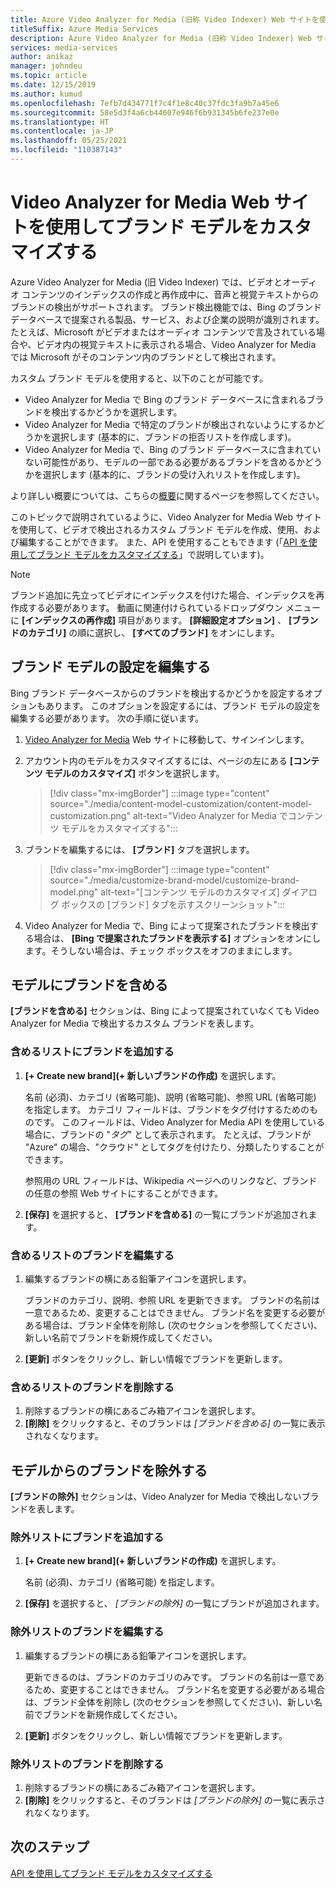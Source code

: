 ```yaml
---
title: Azure Video Analyzer for Media (旧称 Video Indexer) Web サイトを使用してブランド モデルをカスタマイズする
titleSuffix: Azure Media Services
description: Azure Video Analyzer for Media (旧称 Video Indexer) Web サイトを使用してブランド モデルをカスタマイズする方法について説明します。
services: media-services
author: anikaz
manager: johndeu
ms.topic: article
ms.date: 12/15/2019
ms.author: kumud
ms.openlocfilehash: 7efb7d434771f7c4f1e8c40c37fdc3fa9b7a45e6
ms.sourcegitcommit: 58e5d3f4a6cb44607e946f6b931345b6fe237e0e
ms.translationtype: HT
ms.contentlocale: ja-JP
ms.lasthandoff: 05/25/2021
ms.locfileid: "110387143"
---
```

# <a name="customize-a-brands-model-with-the-video-analyzer-for-media-website"></a>Video Analyzer for Media Web サイトを使用してブランド モデルをカスタマイズする

Azure Video Analyzer for Media (旧 Video Indexer) では、ビデオとオーディオ コンテンツのインデックスの作成と再作成中に、音声と視覚テキストからのブランドの検出がサポートされます。 ブランド検出機能では、Bing のブランド データベースで提案される製品、サービス、および企業の説明が識別されます。 たとえば、Microsoft がビデオまたはオーディオ コンテンツで言及されている場合や、ビデオ内の視覚テキストに表示される場合、Video Analyzer for Media では Microsoft がそのコンテンツ内のブランドとして検出されます。

カスタム ブランド モデルを使用すると、以下のことが可能です。

- Video Analyzer for Media で Bing のブランド データベースに含まれるブランドを検出するかどうかを選択します。
- Video Analyzer for Media で特定のブランドが検出されないようにするかどうかを選択します (基本的に、ブランドの拒否リストを作成します)。
- Video Analyzer for Media で、Bing のブランド データベースに含まれていない可能性があり、モデルの一部である必要があるブランドを含めるかどうかを選択します (基本的に、ブランドの受け入れリストを作成します)。

より詳しい概要については、こちらの[概要](customize-brands-model-overview.md)に関するページを参照してください。

このトピックで説明されているように、Video Analyzer for Media Web サイトを使用して、ビデオで検出されるカスタム ブランド モデルを作成、使用、および編集することができます。 また、API を使用することもできます (「[API を使用してブランド モデルをカスタマイズする](customize-brands-model-with-api.md)」で説明しています)。

> [!NOTE]
> ブランド追加に先立ってビデオにインデックスを付けた場合、インデックスを再作成する必要があります。 動画に関連付けられているドロップダウン メニューに **[インデックスの再作成]** 項目があります。 **[詳細設定オプション]** 、 **[ブランドのカテゴリ]** の順に選択し、 **[すべてのブランド]** をオンにします。

## <a name="edit-brands-model-settings"></a>ブランド モデルの設定を編集する

Bing ブランド データベースからのブランドを検出するかどうかを設定するオプションもあります。 このオプションを設定するには、ブランド モデルの設定を編集する必要があります。 次の手順に従います。

1. [Video Analyzer for Media](https://www.videoindexer.ai/) Web サイトに移動して、サインインします。
1. アカウント内のモデルをカスタマイズするには、ページの左にある **[コンテンツ モデルのカスタマイズ]** ボタンを選択します。

    > [!div class="mx-imgBorder"]
    > :::image type="content" source="./media/content-model-customization/content-model-customization.png" alt-text="Video Analyzer for Media でコンテンツ モデルをカスタマイズする":::
1. ブランドを編集するには、 **[ブランド]** タブを選択します。

    > [!div class="mx-imgBorder"]
    > :::image type="content" source="./media/customize-brand-model/customize-brand-model.png" alt-text="[コンテンツ モデルのカスタマイズ] ダイアログ ボックスの [ブランド] タブを示すスクリーンショット":::
1. Video Analyzer for Media で、Bing によって提案されたブランドを検出する場合は、 **[Bing で提案されたブランドを表示する]** オプションをオンにします。そうしない場合は、チェック ボックスをオフのままにします。

## <a name="include-brands-in-the-model"></a>モデルにブランドを含める

**[ブランドを含める]** セクションは、Bing によって提案されていなくても Video Analyzer for Media で検出するカスタム ブランドを表します。  

### <a name="add-a-brand-to-include-list"></a>含めるリストにブランドを追加する

1. **[+ Create new brand]\(+ 新しいブランドの作成\)** を選択します。

    名前 (必須)、カテゴリ (省略可能)、説明 (省略可能)、参照 URL (省略可能) を指定します。
    カテゴリ フィールドは、ブランドをタグ付けするためのものです。 このフィールドは、Video Analyzer for Media API を使用している場合に、ブランドの "*タグ*" として表示されます。 たとえば、ブランドが "Azure" の場合、"クラウド" としてタグを付けたり、分類したりすることができます。

    参照用の URL フィールドは、Wikipedia ページへのリンクなど、ブランドの任意の参照 Web サイトにすることができます。

2. **[保存]** を選択すると、 **[ブランドを含める]** の一覧にブランドが追加されます。

### <a name="edit-a-brand-on-the-include-list"></a>含めるリストのブランドを編集する

1. 編集するブランドの横にある鉛筆アイコンを選択します。

    ブランドのカテゴリ、説明、参照 URL を更新できます。 ブランドの名前は一意であるため、変更することはできません。 ブランド名を変更する必要がある場合は、ブランド全体を削除し (次のセクションを参照してください)、新しい名前でブランドを新規作成してください。

2. **[更新]** ボタンをクリックし、新しい情報でブランドを更新します。

### <a name="delete-a-brand-on-the-include-list"></a>含めるリストのブランドを削除する

1. 削除するブランドの横にあるごみ箱アイコンを選択します。
2. **[削除]** をクリックすると、そのブランドは *[ブランドを含める]* の一覧に表示されなくなります。

## <a name="exclude-brands-from-the-model"></a>モデルからのブランドを除外する

**[ブランドの除外]** セクションは、Video Analyzer for Media で検出しないブランドを表します。

### <a name="add-a-brand-to-exclude-list"></a>除外リストにブランドを追加する

1. **[+ Create new brand]\(+ 新しいブランドの作成\)** を選択します。

    名前 (必須)、カテゴリ (省略可能) を指定します。

2. **[保存]** を選択すると、 *[ブランドの除外]* の一覧にブランドが追加されます。

### <a name="edit-a-brand-on-the-exclude-list"></a>除外リストのブランドを編集する

1. 編集するブランドの横にある鉛筆アイコンを選択します。

    更新できるのは、ブランドのカテゴリのみです。 ブランドの名前は一意であるため、変更することはできません。 ブランド名を変更する必要がある場合は、ブランド全体を削除し (次のセクションを参照してください)、新しい名前でブランドを新規作成してください。

2. **[更新]** ボタンをクリックし、新しい情報でブランドを更新します。

### <a name="delete-a-brand-on-the-exclude-list"></a>除外リストのブランドを削除する

1. 削除するブランドの横にあるごみ箱アイコンを選択します。
2. **[削除]** をクリックすると、そのブランドは *[ブランドの除外]* の一覧に表示されなくなります。

## <a name="next-steps"></a>次のステップ

[API を使用してブランド モデルをカスタマイズする](customize-brands-model-with-api.md)
